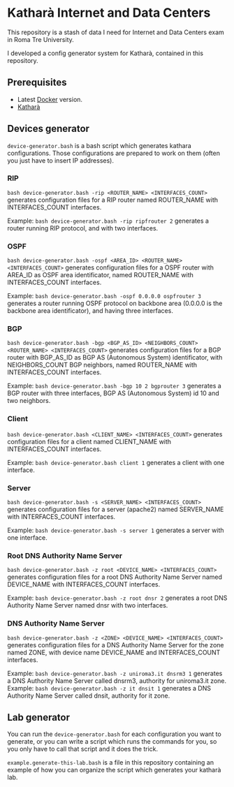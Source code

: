 # Katharà Internet and Data Centers

This repository is a stash of data I need for Internet and Data Centers exam in Roma Tre University.

I developed a config generator system for Katharà, contained in this repository.

## Prerequisites

- Latest [Docker](https://www.docker.com/) version.
- [Katharà](https://www.kathara.org/)

## Devices generator

`device-generator.bash` is a bash script which generates kathara configurations. Those configurations are prepared to work on them (often you just have to insert IP addresses).

### RIP

`bash device-generator.bash -rip <ROUTER_NAME> <INTERFACES_COUNT>` generates configuration files for a RIP router named ROUTER_NAME with INTERFACES_COUNT interfaces.

Example: `bash device-generator.bash -rip ripfrouter 2` generates a router running RIP protocol, and with two interfaces.

### OSPF

`bash device-generator.bash -ospf <AREA_ID> <ROUTER_NAME> <INTERFACES_COUNT>` generates configuration files for a OSPF router with AREA_ID as OSPF area identificator, named ROUTER_NAME with INTERFACES_COUNT interfaces.

Example: `bash device-generator.bash -ospf 0.0.0.0 ospfrouter 3` generates a router running OSPF protocol on backbone area (0.0.0.0 is the backbone area identificator), and having three interfaces.

### BGP

`bash device-generator.bash -bgp <BGP_AS_ID> <NEIGHBORS_COUNT> <ROUTER_NAME> <INTERFACES_COUNT>` generates configuration files for a BGP router with BGP_AS_ID as BGP AS (Autonomous System) identificator, with NEIGHBORS_COUNT BGP neighbors, named ROUTER_NAME with INTERFACES_COUNT interfaces.

Example: `bash device-generator.bash -bgp 10 2 bgprouter 3` generates a BGP router with three interfaces, BGP AS (Autonomous System) id 10 and two neighbors.

### Client

`bash device-generator.bash <CLIENT_NAME> <INTERFACES_COUNT>` generates configuration files for a client named CLIENT_NAME with INTERFACES_COUNT interfaces.

Example: `bash device-generator.bash client 1` generates a client with one interface.

### Server

`bash device-generator.bash -s <SERVER_NAME> <INTERFACES_COUNT>` generates configuration files for a server (apache2) named SERVER_NAME with INTERFACES_COUNT interfaces.

Example: `bash device-generator.bash -s server 1`  generates a server with one interface.

### Root DNS Authority  Name Server

`bash device-generator.bash -z root <DEVICE_NAME> <INTERFACES_COUNT>` generates configuration files for a root DNS Authority Name Server named DEVICE_NAME with INTERFACES_COUNT interfaces.

Example: `bash device-generator.bash -z root dnsr 2`  generates a root DNS Authority Name Server named dnsr with two interfaces.

### DNS Authority  Name Server

`bash device-generator.bash -z <ZONE> <DEVICE_NAME> <INTERFACES_COUNT>` generates configuration files for a DNS Authority Name Server for the zone named ZONE, with device name DEVICE_NAME and INTERFACES_COUNT interfaces.

Example: `bash device-generator.bash -z uniroma3.it dnsrm3 1`  generates a DNS Authority Name Server called dnsrm3, authority for uniroma3.it zone.
Example: `bash device-generator.bash -z it dnsit 1`  generates a DNS Authority Name Server called dnsit, authority for it zone.

## Lab generator

You can run the `device-generator.bash` for each configuration you want to generate, or you can write a script which runs the commands for you, so you only have to call that script and it does the trick.

`example.generate-this-lab.bash` is a file in this repository containing an example of how you can organize the script which generates your katharà lab.

